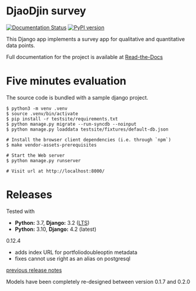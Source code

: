 DjaoDjin survey
================

[![Documentation Status](https://readthedocs.org/projects/djaodjin-survey/badge/?version=latest)](https://djaodjin-survey.readthedocs.io/en/latest/?badge=latest)
[![PyPI version](https://badge.fury.io/py/djaodjin-survey.svg)](https://badge.fury.io/py/djaodjin-survey)


This Django app implements a survey app for qualitative and quantitative
data points.

Full documentation for the project is available at
[Read-the-Docs](http://djaodjin-survey.readthedocs.org/)


Five minutes evaluation
=======================

The source code is bundled with a sample django project.

    $ python3 -m venv .venv
    $ source .venv/bin/activate
    $ pip install -r testsite/requirements.txt
    $ python manage.py migrate --run-syncdb --noinput
    $ python manage.py loaddata testsite/fixtures/default-db.json

    # Install the browser client dependencies (i.e. through `npm`)
    $ make vendor-assets-prerequisites

    # Start the Web server
    $ python manage.py runserver

    # Visit url at http://localhost:8000/


Releases
========

Tested with

- **Python:** 3.7, **Django:** 3.2 ([LTS](https://www.djangoproject.com/download/))
- **Python:** 3.10, **Django:** 4.2 (latest)

0.12.4

  * adds index URL for portfoliodoubleoptin metadata
  * fixes cannot use right as an alias on postgresql

[previous release notes](changelog)


Models have been completely re-designed between version 0.1.7 and 0.2.0
